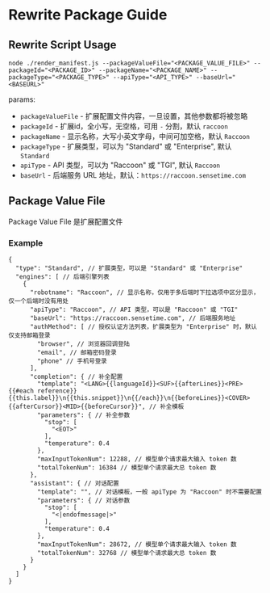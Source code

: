 # Rewrite Package Guide

## Rewrite Script Usage

```shell
node ./render_manifest.js --packageValueFile="<PACKAGE_VALUE_FILE>" --packageId="<PACKAGE_ID>" --packageName="<PACKAGE_NAME>" --packageType="<PACKAGE_TYPE>" --apiType="<API_TYPE>" --baseUrl="<BASEURL>"
```

params:

* `packageValueFile` - 扩展配置文件内容，一旦设置，其他参数都将被忽略
* `packageId` - 扩展id，全小写，无空格，可用 `-` 分割，默认 `raccoon`
* `packageName` - 显示名称，大写小英文字母，中间可加空格，默认 `Raccoon`
* `packageType` - 扩展类型，可以为 "Standard" 或 "Enterprise", 默认 `Standard`
* `apiType` - API 类型，可以为 "Raccoon" 或 "TGI", 默认 `Raccoon`
* `baseUrl` - 后端服务 URL 地址，默认：`https://raccoon.sensetime.com`

## Package Value File

Package Value File 是扩展配置文件

### Example

```jsonc
{
  "type": "Standard", // 扩展类型，可以是 "Standard" 或 "Enterprise"
  "engines": [ // 后端引擎列表
    {
      "robotname": "Raccoon", // 显示名称，仅用于多后端时下拉选项中区分显示，仅一个后端时没有用处
      "apiType": "Raccoon", // API 类型，可以是 "Raccoon" 或 "TGI"
      "baseUrl": "https://raccoon.sensetime.com", // 后端服务地址
      "authMethod": [ // 授权认证方法列表，扩展类型为 "Enterprise" 时，默认仅支持邮箱登录
        "browser", // 浏览器回调登陆
        "email", // 邮箱密码登录
        "phone" // 手机号登录
      ],
      "completion": { // 补全配置
        "template": "<LANG>{{languageId}}<SUF>{{afterLines}}<PRE>{{#each reference}}{{this.label}}\n{{this.snippet}}\n{{/each}}\n{{beforeLines}}<COVER>{{afterCursor}}<MID>{{beforeCursor}}", // 补全模板
        "parameters": { // 补全参数
          "stop": [
            "<EOT>"
          ],
          "temperature": 0.4
        },
        "maxInputTokenNum": 12288, // 模型单个请求最大输入 token 数
        "totalTokenNum": 16384 // 模型单个请求最大总 token 数
      },
      "assistant": { // 对话配置
        "template": "", // 对话模板，一般 apiType 为 "Raccoon" 时不需要配置
        "parameters": { // 对话参数
          "stop": [
            "<|endofmessage|>"
          ],
          "temperature": 0.4
        },
        "maxInputTokenNum": 28672, // 模型单个请求最大输入 token 数
        "totalTokenNum": 32768 // 模型单个请求最大总 token 数
      }
    }
  ]
}
```
